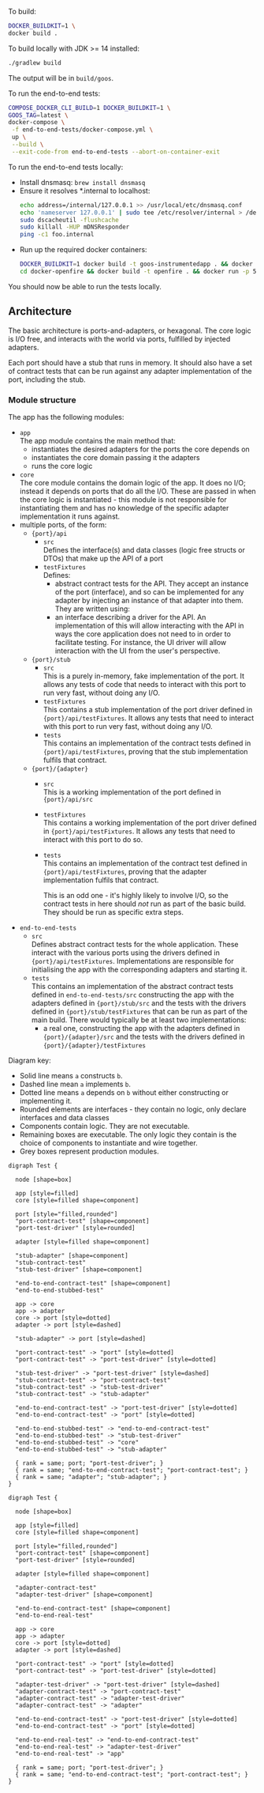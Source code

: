 To build:
```bash
DOCKER_BUILDKIT=1 \
docker build .
```

To build locally with JDK >= 14 installed:
```bash
./gradlew build
```
The output will be in `build/goos`.

To run the end-to-end tests:
```bash
COMPOSE_DOCKER_CLI_BUILD=1 DOCKER_BUILDKIT=1 \
GOOS_TAG=latest \
docker-compose \
 -f end-to-end-tests/docker-compose.yml \
 up \
 --build \
 --exit-code-from end-to-end-tests --abort-on-container-exit
```

To run the end-to-end tests locally:
* Install dnsmasq: `brew install dnsmasq`
* Ensure it resolves *.internal to localhost:
  ```bash
  echo address=/internal/127.0.0.1 >> /usr/local/etc/dnsmasq.conf
  echo 'nameserver 127.0.0.1' | sudo tee /etc/resolver/internal > /dev/null
  sudo dscacheutil -flushcache
  sudo killall -HUP mDNSResponder
  ping -c1 foo.internal
* Run up the required docker containers:
  ```bash
  DOCKER_BUILDKIT=1 docker build -t goos-instrumentedapp . && docker run -p 1234:1234 goos-instrumentedapp
  cd docker-openfire && docker build -t openfire . && docker run -p 5222:5222 -p 9090:9090 -h auctionhost.internal openfire
  ```
You should now be able to run the tests locally.

## Architecture

The basic architecture is ports-and-adapters, or hexagonal. The core logic is I/O free, and
interacts with the world via ports, fulfilled by injected adapters.

Each port should have a stub that runs in memory. It should also have a set of contract tests that
can be run against any adapter implementation of the port, including the stub.

### Module structure

The app has the following modules:
- `app`  
  The app module contains the main method that:
    - instantiates the desired adapters for the ports the core depends on
    - instantiates the core domain passing it the adapters
    - runs the core logic
- `core`  
  The core module contains the domain logic of the app. It does no I/O; instead it depends on
  ports that do all the I/O. These are passed in when the core logic is instantiated - this module
  is not responsible for instantiating them and has no knowledge of the specific adapter
  implementation it runs against.
- multiple ports, of the form:
  - `{port}/api`
    - `src`  
      Defines the interface(s) and data classes (logic free structs or DTOs) that make up the API of
      a port
    - `testFixtures`  
      Defines:
        - abstract contract tests for the API. They accept an instance of the port (interface), and
          so can be implemented for any adapter by injecting an instance of that adapter into them.
          They are written using:
        - an interface describing a driver for the API. An implementation of this will allow
          interacting with the API in ways the core application does not need to in order to
          facilitate testing. For instance, the UI driver will allow interaction with the UI from
          the user's perspective.
  - `{port}/stub`  
    - `src`  
      This is a purely in-memory, fake implementation of the port. It allows any tests of code that
      needs to interact with this port to run very fast, without doing any I/O.
    - `testFixtures`  
      This contains a stub implementation of the port driver defined in `{port}/api/testFixtures`.
      It allows any tests that need to interact with this port to run very fast, without doing any
      I/O.
    - `tests`  
      This contains an implementation of the contract tests defined in `{port}/api/testFixtures`,
      proving that the stub implementation fulfils that contract.
  - `{port}/{adapter}`
    - `src`  
      This is a working implementation of the port defined in `{port}/api/src`
    - `testFixtures`  
      This contains a working implementation of the port driver defined in
      `{port}/api/testFixtures`. It allows any tests that need to interact with this port to do
      so.
    - `tests`  
      This contains an implementation of the contract test defined in `{port}/api/testFixtures`,
      proving that the adapter implementation fulfils that contract.
      
      This is an odd one - it's highly likely to involve I/O, so the contract tests in here should
      *not* run as part of the basic build. They should be run as specific extra steps.
- `end-to-end-tests`  
  - `src`  
    Defines abstract contract tests for the whole application. These interact with the various ports
    using the drivers defined in `{port}/api/testFixtures`. Implementations are responsible for
    initialising the app with the corresponding adapters and starting it. 
  - `tests`  
    This contains an implementation of the abstract contract tests defined in `end-to-end-tests/src`
    constructing the app with the adapters defined in `{port}/stub/src` and the tests with the
    drivers defined in `{port}/stub/testFixtures` that can be run as part of the main build.
    There would typically be at least two implementations:
    - a real one, constructing the app with the adapters defined in `{port}/{adapter}/src` and the
      tests with the drivers defined in `{port}/{adapter}/testFixtures`

Diagram key:
- Solid line means `a` constructs `b`.
- Dashed line mean `a` implements `b`.
- Dotted line means `a` depends on `b` without either constructing or implementing it.
- Rounded elements are interfaces - they contain no logic, only declare interfaces and data classes
- Components contain logic. They are not executable.
- Remaining boxes are executable. The only logic they contain is the choice of components to
  instantiate and wire together.
- Grey boxes represent production modules.
```plantuml
digraph Test {

  node [shape=box]

  app [style=filled]
  core [style=filled shape=component]

  port [style="filled,rounded"]
  "port-contract-test" [shape=component]
  "port-test-driver" [style=rounded]

  adapter [style=filled shape=component]

  "stub-adapter" [shape=component]
  "stub-contract-test"
  "stub-test-driver" [shape=component]

  "end-to-end-contract-test" [shape=component]
  "end-to-end-stubbed-test"

  app -> core
  app -> adapter
  core -> port [style=dotted]
  adapter -> port [style=dashed]

  "stub-adapter" -> port [style=dashed]

  "port-contract-test" -> "port" [style=dotted]
  "port-contract-test" -> "port-test-driver" [style=dotted]

  "stub-test-driver" -> "port-test-driver" [style=dashed]
  "stub-contract-test" -> "port-contract-test"
  "stub-contract-test" -> "stub-test-driver"
  "stub-contract-test" -> "stub-adapter"

  "end-to-end-contract-test" -> "port-test-driver" [style=dotted]
  "end-to-end-contract-test" -> "port" [style=dotted]

  "end-to-end-stubbed-test" -> "end-to-end-contract-test"
  "end-to-end-stubbed-test" -> "stub-test-driver"
  "end-to-end-stubbed-test" -> "core"
  "end-to-end-stubbed-test" -> "stub-adapter"

  { rank = same; port; "port-test-driver"; }
  { rank = same; "end-to-end-contract-test"; "port-contract-test"; }
  { rank = same; "adapter"; "stub-adapter"; }
}
```

```plantuml
digraph Test {

  node [shape=box]

  app [style=filled]
  core [style=filled shape=component]

  port [style="filled,rounded"]
  "port-contract-test" [shape=component]
  "port-test-driver" [style=rounded]

  adapter [style=filled shape=component]

  "adapter-contract-test"
  "adapter-test-driver" [shape=component]

  "end-to-end-contract-test" [shape=component]
  "end-to-end-real-test"

  app -> core
  app -> adapter
  core -> port [style=dotted]
  adapter -> port [style=dashed]

  "port-contract-test" -> "port" [style=dotted]
  "port-contract-test" -> "port-test-driver" [style=dotted]

  "adapter-test-driver" -> "port-test-driver" [style=dashed]
  "adapter-contract-test" -> "port-contract-test"
  "adapter-contract-test" -> "adapter-test-driver"
  "adapter-contract-test" -> "adapter"
  
  "end-to-end-contract-test" -> "port-test-driver" [style=dotted]
  "end-to-end-contract-test" -> "port" [style=dotted]

  "end-to-end-real-test" -> "end-to-end-contract-test"
  "end-to-end-real-test" -> "adapter-test-driver"
  "end-to-end-real-test" -> "app"

  { rank = same; port; "port-test-driver"; }
  { rank = same; "end-to-end-contract-test"; "port-contract-test"; }
}
```

